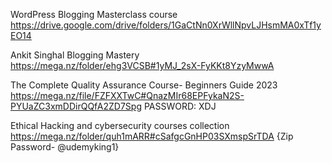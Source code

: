 WordPress Blogging Masterclass course<br>
https://drive.google.com/drive/folders/1GaCtNn0XrWllNpvLJHsmMA0xTf1yEO14

Ankit Singhal Blogging Mastery<br>
https://mega.nz/folder/ehg3VCSB#1yMJ_2sX-FyKKt8YzyMwwA

The Complete Quality Assurance Course- Beginners Guide 2023<br>
https://mega.nz/file/FZFXXTwC#QnazMIr68EPFykaN2S-PYUaZC3xmDDirQQfA2ZD7Spg PASSWORD: XDJ

Ethical Hacking and cybersecurity courses collection<br>
https://mega.nz/folder/quh1mARR#cSafgcGnHP03SXmspSrTDA {Zip Password- @udemyking1}
